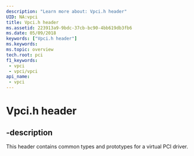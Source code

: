 ```yaml
---
description: "Learn more about: Vpci.h header"
UID: NA:vpci
title: Vpci.h header
ms.assetid: 223913a9-9bdc-37cb-bc90-4bb619db3fb6
ms.date: 05/09/2018
keywords: ["Vpci.h header"]
ms.keywords: 
ms.topic: overview
tech.root: pci
f1_keywords:
 - vpci
 - vpci/vpci
api_name:
 - vpci
---
```


# Vpci.h header


## -description

This header contains common types and prototypes for a virtual PCI driver.

